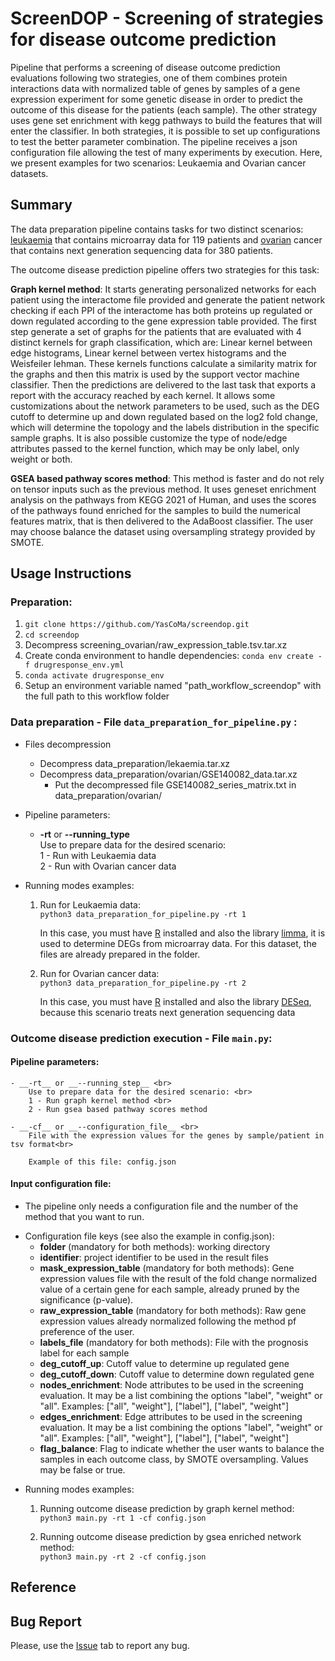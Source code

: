 # ScreenDOP - Screening of strategies for disease outcome prediction

Pipeline that performs a screening of disease outcome prediction evaluations following two strategies, one of them combines protein interactions data with normalized table of genes by samples of a gene expression experiment for some genetic disease in order to predict the outcome of this disease for the patients (each sample). The other strategy uses gene set enrichment with kegg pathways to build the features that will enter the classifier. In both strategies, it is possible to set up configurations to test the better parameter combination. The pipeline receives a json configuration file allowing the test of many experiments by execution. Here, we present examples for two scenarios: Leukaemia and Ovarian cancer datasets.

## Summary

The data preparation pipeline contains tasks for two distinct scenarios: [leukaemia](https://www.ncbi.nlm.nih.gov/geo/query/acc.cgi?acc=GSE425) that contains microarray data for 119 patients and [ovarian](https://www.ncbi.nlm.nih.gov/geo/query/acc.cgi?acc=GSE140082) cancer that contains next generation sequencing data for 380 patients.

The outcome disease prediction pipeline offers two strategies for this task:

**Graph kernel method**: It starts generating personalized networks for each patient using the interactome file provided and generate the patient network checking if each PPI of the interactome has both proteins up regulated or down regulated according to the gene expression table provided. The first step generate a set of graphs for the patients that are evaluated with 4 distinct kernels for graph classification, which are: Linear kernel between edge histograms, Linear kernel between vertex histograms and the Weisfeiler lehman. These kernels functions calculate a similarity matrix for the graphs and then this matrix is used by the support vector machine classifier. Then the predictions are delivered to the last task that exports a report with the accuracy reached by each kernel. It allows some customizations about the network parameters to be used, such as the DEG cutoff to determine up and down regulated based on the log2 fold change, which will determine the topology and the labels distribution in the specific sample graphs. It is also possible customize the type of node/edge attributes passed to the kernel function, which may be only label, only weight or both.

**GSEA based pathway scores method**: This method is faster and do not rely on tensor inputs such as the previous method. It uses geneset enrichment analysis on the pathways from KEGG 2021 of Human, and uses the scores of the pathways found enriched for the samples to build the numerical features matrix, that is then delivered to the AdaBoost classifier. The user may choose balance the dataset using oversampling strategy provided by SMOTE.

## Usage Instructions
### Preparation:
1. ````git clone https://github.com/YasCoMa/screendop.git````
2. ````cd screendop````
3. Decompress screening_ovarian/raw_expression_table.tsv.tar.xz
4. Create conda environment to handle dependencies: ````conda env create -f drugresponse_env.yml````
5. ````conda activate drugresponse_env````
6. Setup an environment variable named "path_workflow_screendop" with the full path to this workflow folder

### Data preparation - File ````data_preparation_for_pipeline.py```` :
* Files decompression
    - Decompress data_preparation/lekaemia.tar.xz
    - Decompress data_preparation/ovarian/GSE140082_data.tar.xz
        - Put the decompressed file GSE140082_series_matrix.txt in data_preparation/ovarian/
    
* Pipeline parameters:
	- __-rt__ or __--running_type__ <br>
		Use to prepare data for the desired scenario: <br>
		1 - Run with Leukaemia data <br>
		2 - Run with Ovarian cancer data

* Running modes examples:
	1. Run for Leukaemia data: <br>
	````python3 data_preparation_for_pipeline.py -rt 1 ````

		In this case, you must have [R](https://www.r-project.org/) installed and also the library [limma](https://bioconductor.org/packages/release/bioc/html/limma.html), it is used to determine DEGs from microarray data. For this dataset, the files are already prepared in the folder.

	2. Run for Ovarian cancer data: <br>
	````python3 data_preparation_for_pipeline.py -rt 2 ````

		In this case, you must have [R](https://www.r-project.org/) installed and also the library [DESeq](https://bioconductor.org/packages/release/bioc/html/DESeq.html), because this scenario treats next generation sequencing data

### Outcome disease prediction execution - File ````main.py````:

#### Pipeline parameters:
	- __-rt__ or __--running_step__ <br>
		Use to prepare data for the desired scenario: <br>
		1 - Run graph kernel method <br>
		2 - Run gsea based pathway scores method

	- __-cf__ or __--configuration_file__ <br>
		File with the expression values for the genes by sample/patient in tsv format<br>
		
		Example of this file: config.json
		
#### Input configuration file:
* The pipeline only needs a configuration file and the number of the method that you want to run.
- Configuration file keys (see also the example in config.json):
    - **folder** (mandatory for both methods): working directory
    - **identifier**: project identifier to be used in the result files
    - **mask_expression_table** (mandatory for both methods): Gene expression values file with the result of the fold change normalized value of a certain gene for each sample, already pruned by the significance (p-value). 
    - **raw_expression_table** (mandatory for both methods): Raw gene expression values already normalized following the method pf preference of the user.
    - **labels_file** (mandatory for both methods): File with the prognosis label for each sample
    - **deg_cutoff_up**: Cutoff value to determine up regulated gene
    - **deg_cutoff_down**: Cutoff value to determine down regulated gene
    - **nodes_enrichment**: Node attributes to be used in the screening evaluation. It may be a list combining the options "label", "weight" or "all". Examples: ["all", "weight"], ["label"], ["label", "weight"]
    - **edges_enrichment**: Edge attributes to be used in the screening evaluation. It may be a list combining the options "label", "weight" or "all". Examples: ["all", "weight"], ["label"], ["label", "weight"]
    - **flag_balance**: Flag to indicate whether the user wants to balance the samples in each outcome class, by SMOTE oversampling. Values may be false or true.

* Running modes examples:
	1. Running outcome disease prediction by graph kernel method: <br>
		````python3 main.py -rt 1 -cf config.json````

	2. Running outcome disease prediction by gsea enriched network method: <br>
		````python3 main.py -rt 2 -cf config.json````

## Reference

## Bug Report
Please, use the [Issue](https://github.com/YasCoMa/screendop/issues) tab to report any bug.
